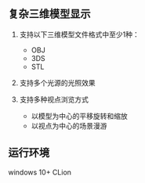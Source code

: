 ## 复杂三维模型显示

1. 支持以下三维模型文件格式中至少1种：
   * OBJ
   * 3DS
   * STL


2. 支持多个光源的光照效果
3. 支持多种视点浏览方式
   * 以模型为中心的平移旋转和缩放
   * 以视点为中心的场景漫游

## 运行环境

windows 10+ CLion

